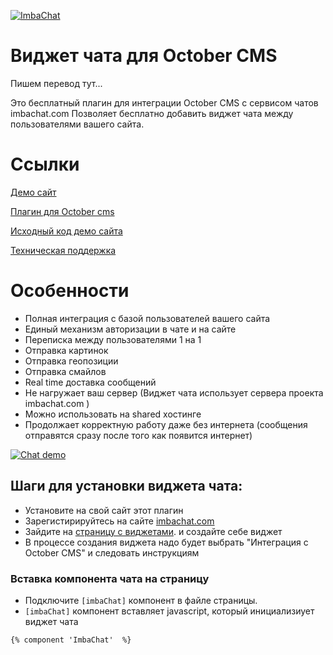 [![ImbaChat](http://imbachat.com/themes/imbachat/assets/img/logo.svg "ImbaChat")](http://imbachat.com "ImbaChat")

# Виджет чата для October CMS

Пишем перевод тут... 

Это бесплатный плагин для интеграции October CMS с сервисом чатов imbachat.com 
Позволяет бесплатно добавить виджет чата между пользователями вашего сайта. 

# Ссылки

[Демо сайт](http://octobercms.imbachat.com/user)

[Плагин для October cms](https://github.com/imbasynergy/ImbaChat-OctoberCMS)

[Исходный код демо сайта](https://github.com/imbasynergy/ImbaChat-OctoberCMS-demo)

[Техническая поддержка](http://imbachat.com/help)

# Особенности

* Полная интеграция с базой пользователей вашего сайта
* Единый механизм авторизации в чате и на сайте
* Переписка между пользователями 1 на 1
* Отправка картинок
* Отправка геопозиции
* Отправка смайлов
* Real time доставка сообщений
* Не нагружает ваш сервер (Виджет чата использует сервера проекта imbachat.com  )
* Можно использовать на shared хостинге
* Продолжает корректную работу даже без интернета (сообщения отправятся сразу после того как появится интернет)

[![Chat demo](http://imbachat.com/storage/app/uploads/public/docs/demo.gif "Chat demo")](https://imbachat.com "Chat demo")


## Шаги для установки виджета чата:

- Установите на свой сайт этот плагин
- Зарегистирируйтесь на сайте [imbachat.com](https://imbachat.com)
- Зайдите на [страницу с виджетами](https://imbachat.com/admin/widgets). и создайте себе виджет
- В процессе создания виджета надо будет выбрать "Интеграция с October CMS" и следовать инструкциям

### Вставка компонента чата на страницу
- Подключите `[imbaChat]` компонент в файле страницы.
- `[imbaChat]` компонент вставляет javascript, который инициализиует виджет чата

```{% component 'ImbaChat'  %}```
